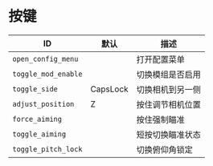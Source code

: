 # 按键

| ID                  | 默认     | 描述             |
| ------------------- | -------- | ---------------- |
| `open_config_menu`  |          | 打开配置菜单     |
| `toggle_mod_enable` |          | 切换模组是否启用 |
| `toggle_side`       | CapsLock | 切换相机到另一侧 |
| `adjust_position`   | Z        | 按住调节相机位置 |
| `force_aiming`      |          | 按住强制瞄准     |
| `toggle_aiming`     |          | 短按切换瞄准状态 |
| `toggle_pitch_lock` |          | 切换俯仰角锁定   |
